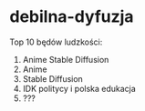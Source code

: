 # debilna-dyfuzja
Top 10 będów ludzkości:
1. Anime Stable Diffusion
2. Anime
3. Stable Diffusion
4. IDK politycy i polska edukacja
10. ???
